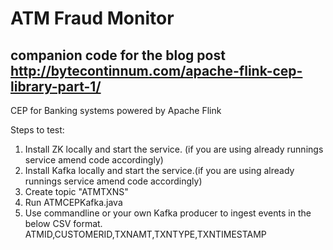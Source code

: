 # ATM Fraud Monitor
## companion code for the blog post http://bytecontinnum.com/apache-flink-cep-library-part-1/
CEP for Banking systems powered by Apache Flink

Steps to test:

1. Install ZK locally and start the service. (if you are using already runnings service amend code accordingly)
2. Install Kafka locally and start the service.(if you are using already runnings service amend code accordingly)
3. Create topic "ATMTXNS"
4. Run ATMCEPKafka.java 
5. Use commandline or your own Kafka producer to ingest events in the below CSV format.
ATMID,CUSTOMERID,TXNAMT,TXNTYPE,TXNTIMESTAMP
